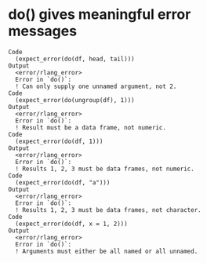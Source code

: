 # do() gives meaningful error messages

    Code
      (expect_error(do(df, head, tail)))
    Output
      <error/rlang_error>
      Error in `do()`:
      ! Can only supply one unnamed argument, not 2.
    Code
      (expect_error(do(ungroup(df), 1)))
    Output
      <error/rlang_error>
      Error in `do()`:
      ! Result must be a data frame, not numeric.
    Code
      (expect_error(do(df, 1)))
    Output
      <error/rlang_error>
      Error in `do()`:
      ! Results 1, 2, 3 must be data frames, not numeric.
    Code
      (expect_error(do(df, "a")))
    Output
      <error/rlang_error>
      Error in `do()`:
      ! Results 1, 2, 3 must be data frames, not character.
    Code
      (expect_error(do(df, x = 1, 2)))
    Output
      <error/rlang_error>
      Error in `do()`:
      ! Arguments must either be all named or all unnamed.

